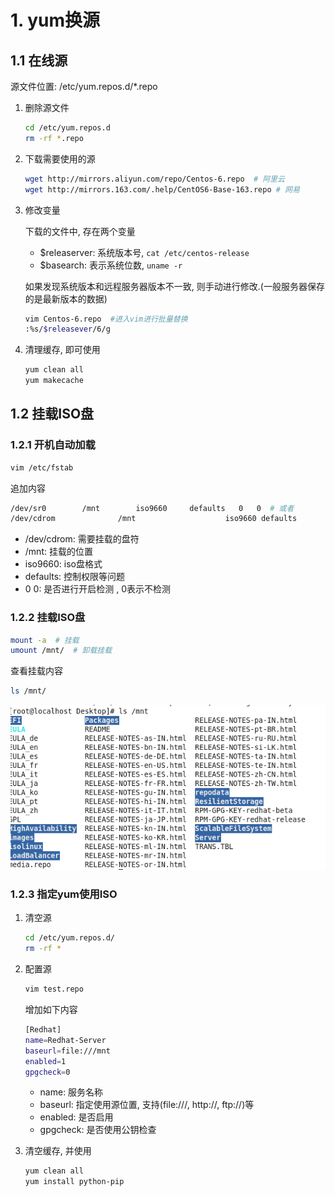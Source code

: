 # 1. yum换源

## 1.1 在线源

源文件位置: /etc/yum.repos.d/*.repo

1. 删除源文件

   ```bash
   cd /etc/yum.repos.d
   rm -rf *.repo
   ```

2. 下载需要使用的源

   ```bash
   wget http://mirrors.aliyun.com/repo/Centos-6.repo  # 阿里云
   wget http://mirrors.163.com/.help/CentOS6-Base-163.repo # 网易
   ```

3. 修改变量

   下载的文件中, 存在两个变量

   * $releaserver: 系统版本号, `cat /etc/centos-release`
   * $basearch: 表示系统位数, `uname -r`

   如果发现系统版本和远程服务器版本不一致, 则手动进行修改.(一般服务器保存的是最新版本的数据)

   ```bash
   vim Centos-6.repo  #进入vim进行批量替换
   :%s/$releasever/6/g
   ```

4. 清理缓存, 即可使用

   ```bash
   yum clean all
   yum makecache
   ```

   

## 1.2 挂载ISO盘

### 1.2.1 开机自动加载

```bash
vim /etc/fstab
```

追加内容

```bash
/dev/sr0		/mnt		iso9660     defaults   0   0  # 或者
/dev/cdrom              /mnt                    iso9660 defaults        0 0
```

* /dev/cdrom: 需要挂载的盘符
* /mnt:  挂载的位置
* iso9660: iso盘格式
* defaults: 控制权限等问题
* 0  0: 是否进行开启检测  , 0表示不检测

### 1.2.2 挂载ISO盘

```bash
mount -a  # 挂载
umount /mnt/  # 卸载挂载
```

查看挂载内容

```bash
ls /mnt/
```

![image-20200710231223206](.image/01-yum%E6%8D%A2%E6%BA%90/image-20200710231223206.png)

### 1.2.3 指定yum使用ISO

1. 清空源

   ```bash
   cd /etc/yum.repos.d/
   rm -rf *
   ```

2. 配置源

   ```bash
   vim test.repo
   ```

   增加如下内容

   ```bash
   [Redhat]
   name=Redhat-Server
   baseurl=file:///mnt
   enabled=1
   gpgcheck=0
   ```

   * name: 服务名称
   * baseurl: 指定使用源位置, 支持(file:///, http://, ftp://)等
   * enabled: 是否启用
   * gpgcheck: 是否使用公钥检查

3. 清空缓存, 并使用

   ```bash
   yum clean all
   yum install python-pip
   ```

   